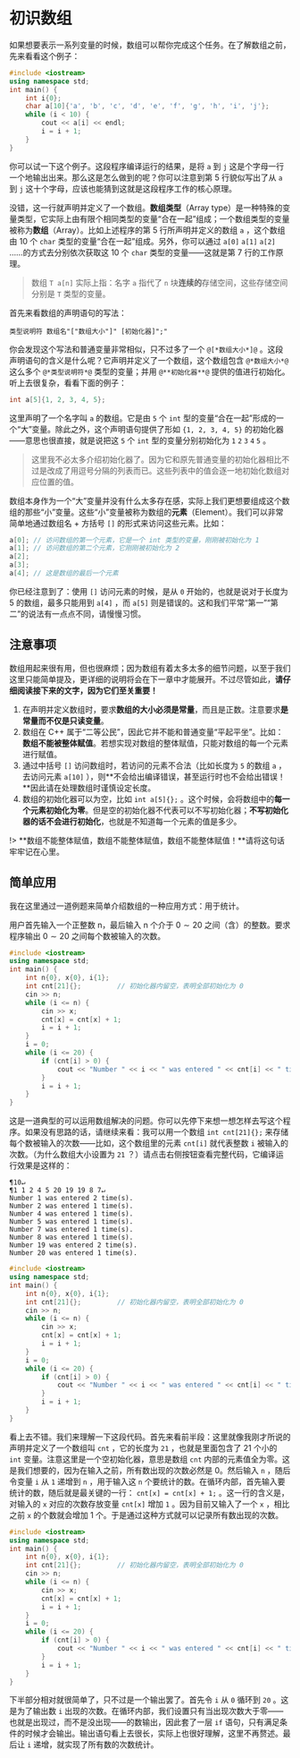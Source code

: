 # 初识数组

如果想要表示一系列变量的时候，数组可以帮你完成这个任务。在了解数组之前，先来看看这个例子：
```cpp codemo(show)
#include <iostream>
using namespace std;
int main() {
    int i{0};
    char a[10]{'a', 'b', 'c', 'd', 'e', 'f', 'g', 'h', 'i', 'j'};
    while (i < 10) {
        cout << a[i] << endl;
        i = i + 1;
    }
}
```

你可以试一下这个例子。这段程序编译运行的结果，是将 `a` 到 `j` 这是个字母一行一个地输出出来。那么这是怎么做到的呢？你可以注意到第 5 行貌似写出了从 `a` 到 `j` 这十个字母，应该也能猜到这就是这段程序工作的核心原理。

没错，这一行就声明并定义了一个数组。**数组类型**（Array type）是一种特殊的变量类型，它实际上由有限个相同类型的变量“合在一起”组成；一个数组类型的变量被称为**数组**（Array）。比如上述程序的第 5 行所声明并定义的数组 `a` ，这个数组由 10 个 `char` 类型的变量“合在一起”组成。另外，你可以通过 `a[0]` `a[1]` `a[2]` ……的方式去分别依次获取这 10 个 `char` 类型的变量——这就是第 7 行的工作原理。

> 数组 `T a[n]` 实际上指：名字 `a` 指代了 `n` 块**连续的**存储空间，这些存储空间分别是 `T` 类型的变量。

首先来看数组的声明语句的写法：

```sdsc
类型说明符 数组名"["数组大小"]" [初始化器]";"
```

你会发现这个写法和普通变量非常相似，只不过多了一个 `@[*数组大小*]@` 。这段声明语句的含义是什么呢？它声明并定义了一个数组，这个数组包含 `@*数组大小*@` 这么多个 `@*类型说明符*@` 类型的变量；并用 `@**初始化器**@` 提供的值进行初始化。听上去很复杂，看看下面的例子：
```cpp
int a[5]{1, 2, 3, 4, 5};
```
这里声明了一个名字叫 `a` 的数组。它是由 `5` 个 `int` 型的变量“合在一起”形成的一个“大”变量。除此之外，这个声明语句提供了形如 `{1, 2, 3, 4, 5}` 的初始化器——意思也很直接，就是说把这 `5` 个 `int` 型的变量分别初始化为 `1` `2` `3` `4` `5` 。

> 这里我不必太多介绍初始化器了。因为它和原先普通变量的初始化器相比不过是改成了用逗号分隔的列表而已。这些列表中的值会逐一地初始化数组对应位置的值。

数组本身作为一个“大”变量并没有什么太多存在感，实际上我们更想要组成这个数组的那些“小”变量。这些“小”变量被称为数组的**元素**（Element）。我们可以非常简单地通过数组名 + 方括号 `[]` 的形式来访问这些元素。比如：
```cpp
a[0]; // 访问数组的第一个元素，它是一个 int 类型的变量，刚刚被初始化为 1
a[1]; // 访问数组的第二个元素，它刚刚被初始化为 2
a[2];
a[3];
a[4]; // 这是数组的最后一个元素
```
你已经注意到了：使用 `[]` 访问元素的时候，是从 `0` 开始的，也就是说对于长度为 5 的数组，最多只能用到 `a[4]` ，而 `a[5]` 则是错误的。这和我们平常“第一”“第二”的说法有一点点不同，请慢慢习惯。

## 注意事项

数组用起来很有用，但也很麻烦；因为数组有着太多太多的细节问题，以至于我们这里只能简单提及，更详细的说明将会在下一章中才能展开。不过尽管如此，**请仔细阅读接下来的文字，因为它们至关重要！**

1. 在声明并定义数组时，要求**数组的大小必须是常量**，而且是正数。注意要求**是常量而不仅是只读变量**。
2. 数组在 C++ 属于“二等公民”，因此它并不能和普通变量“平起平坐”。比如：**数组不能被整体赋值**。若想实现对数组的整体赋值，只能对数组的每一个元素进行赋值。
3. 通过中括号 `[]` 访问数组时，若访问的元素不合法（比如长度为 `5` 的数组 `a` ，去访问元素 `a[10]` ），则**不会给出编译错误，甚至运行时也不会给出错误！**因此请在处理数组时谨慎设定长度。
4. 数组的初始化器可以为空，比如 `int a[5]{};` 。这个时候，会将数组中的**每一个元素初始化为零**。但是空的初始化器不代表可以不写初始化器；**不写初始化器的话不会进行初始化**，也就是不知道每一个元素的值是多少。

!> **数组不能整体赋值，数组不能整体赋值，数组不能整体赋值！**请将这句话牢牢记在心里。

## 简单应用

我在这里通过一道例题来简单介绍数组的一种应用方式：用于统计。

用户首先输入一个正整数 n，最后输入 n 个介于 $0\sim 20$ 之间（含）的整数。要求程序输出 $0\sim 20$ 之间每个数被输入的次数。

```cpp codemo
#include <iostream>
using namespace std;
int main() {
    int n{0}, x{0}, i{1};
    int cnt[21]{};         // 初始化器内留空，表明全部初始化为 0
    cin >> n;
    while (i <= n) {
        cin >> x;
        cnt[x] = cnt[x] + 1;
        i = i + 1;
    }
    i = 0;
    while (i <= 20) {
        if (cnt[i] > 0) {
            cout << "Number " << i << " was entered " << cnt[i] << " time(s)." << endl;
        }
        i = i + 1;
    }
}
```
这是一道典型的可以运用数组解决的问题。你可以先停下来想一想怎样去写这个程序。如果没有思路的话，请继续来看：我可以用一个数组 `int cnt[21]{};` 来存储每个数被输入的次数——比如，这个数组里的元素 `cnt[i]` 就代表整数 `i` 被输入的次数。（为什么数组大小设置为 `21` ？）请点击右侧按钮查看完整代码，它编译运行效果是这样的：

```io
¶10↵
¶1 1 2 4 5 20 19 19 8 7↵
Number 1 was entered 2 time(s).
Number 2 was entered 1 time(s).
Number 4 was entered 1 time(s).
Number 5 was entered 1 time(s).
Number 7 was entered 1 time(s).
Number 8 was entered 1 time(s).
Number 19 was entered 2 time(s).
Number 20 was entered 1 time(s).
```

```cpp codemo(focus=3-10)
#include <iostream>
using namespace std;
int main() {
    int n{0}, x{0}, i{1};
    int cnt[21]{};         // 初始化器内留空，表明全部初始化为 0
    cin >> n;
    while (i <= n) {
        cin >> x;
        cnt[x] = cnt[x] + 1;
        i = i + 1;
    }
    i = 0;
    while (i <= 20) {
        if (cnt[i] > 0) {
            cout << "Number " << i << " was entered " << cnt[i] << " time(s)." << endl;
        }
        i = i + 1;
    }
}
```

看上去不错。我们来理解一下这段代码。首先来看前半段：这里就像我刚才所说的声明并定义了一个数组叫 `cnt` ，它的长度为 `21` ，也就是里面包含了 21 个小的 `int` 变量。注意这里是一个空初始化器，意思是数组 `cnt` 内部的元素值全为零。这是我们想要的，因为在输入之前，所有数出现的次数必然是 0。然后输入 `n` ，随后令变量 `i` 从 `1` 递增到 `n` ，用于输入这 `n` 个要统计的数。在循环内部，首先输入要统计的数，随后就是最关键的一行： `cnt[x] = cnt[x] + 1;` 。这一行的含义是，对输入的 `x` 对应的次数存放变量 `cnt[x]` 增加 `1` 。因为目前又输入了一个 `x` ，相比之前 `x` 的个数就会增加 1 个。于是通过这种方式就可以记录所有数出现的次数。

```cpp codemo(focus=11-17)
#include <iostream>
using namespace std;
int main() {
    int n{0}, x{0}, i{1};
    int cnt[21]{};         // 初始化器内留空，表明全部初始化为 0
    cin >> n;
    while (i <= n) {
        cin >> x;
        cnt[x] = cnt[x] + 1;
        i = i + 1;
    }
    i = 0;
    while (i <= 20) {
        if (cnt[i] > 0) {
            cout << "Number " << i << " was entered " << cnt[i] << " time(s)." << endl;
        }
        i = i + 1;
    }
}
```

下半部分相对就很简单了，只不过是一个输出罢了。首先令 `i` 从 `0` 循环到 `20` 。这是为了输出数 `i` 出现的次数。在循环内部，我们设置只有当出现次数大于零——也就是出现过，而不是没出现——的数输出，因此套了一层 `if` 语句，只有满足条件的时候才会输出。输出语句看上去很长，实际上也很好理解，这里不再赘述。最后让 `i` 递增，就实现了所有数的次数统计。
